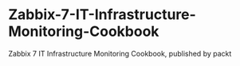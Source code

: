 # Zabbix-7-IT-Infrastructure-Monitoring-Cookbook
Zabbix 7 IT Infrastructure Monitoring Cookbook, published by packt

